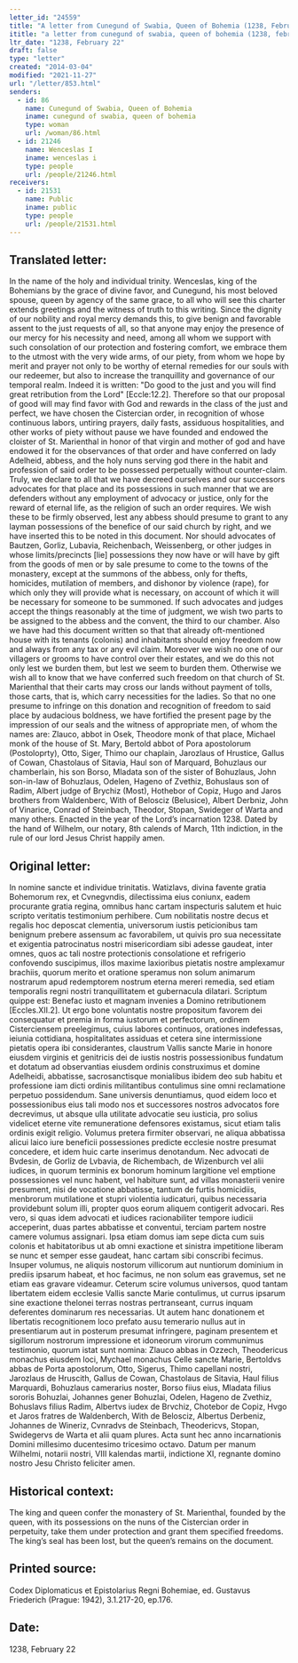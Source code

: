 ```yaml
---
letter_id: "24559"
title: "A letter from Cunegund of Swabia, Queen of Bohemia (1238, February 22)"
ititle: "a letter from cunegund of swabia, queen of bohemia (1238, february 22)"
ltr_date: "1238, February 22"
draft: false
type: "letter"
created: "2014-03-04"
modified: "2021-11-27"
url: "/letter/853.html"
senders:
  - id: 86
    name: Cunegund of Swabia, Queen of Bohemia
    iname: cunegund of swabia, queen of bohemia
    type: woman
    url: /woman/86.html
  - id: 21246
    name: Wenceslas I
    iname: wenceslas i
    type: people
    url: /people/21246.html
receivers:
  - id: 21531
    name: Public
    iname: public
    type: people
    url: /people/21531.html
---
```

<h2> Translated letter:</h2><p>In the name of the holy and individual trinity. Wenceslas, king of the Bohemians by the grace of divine favor, and Cunegund, his most beloved spouse, queen by agency of the same grace, to all who will see this charter extends greetings and the witness of truth to this writing. Since the dignity of our nobility and royal mercy demands this, to give benign and favorable assent to the just requests of all, so that anyone may enjoy the presence of our mercy for his necessity and need,&nbsp;among all whom we support with such consolation of our protection and fostering comfort, we embrace them to the utmost with the very wide arms, of our piety, from whom we hope by merit and prayer not only to be worthy of eternal remedies for our souls with our redeemer, but also to increase the tranquillity and governance of our temporal realm. Indeed it is written: "Do good to the just and you will find great retribution from the Lord" [Eccle:12.2]. Therefore so that our proposal of good will may find favor with God and rewards in the class of the just and perfect, we have chosen the Cistercian order, in recognition of whose continuous labors, untiring prayers, daily fasts, assiduous hospitalities, and other works of piety without pause we have founded and endowed the cloister of St. Marienthal in honor of that virgin and mother of god and have endowed it for the observances of that order and have conferred on lady Adelheid, abbess, and the holy nuns serving god there in the habit and profession of said order to be possessed perpetually without counter-claim. Truly, we declare to all that we have decreed ourselves and our successors advocates for that place and its possessions in such manner that we are defenders without any employment of advocacy or justice, only for the reward of eternal life, as the religion of such an order requires. We wish these to be firmly observed, lest any abbess should presume to grant to any layman possessions of the benefice of our said church by right, and we have inserted this to be noted in this document. Nor should advocates of Bautzen, Gorliz, Lubavia, Reichenbach, Weissenberg, or other judges in whose limits/precincts [lie] possessions they now have or will have by gift from the goods of men or by sale presume to come to the towns of the monastery, except at the summons of the abbess, only for thefts, homicides, mutilation of members, and dishonor by violence (rape), for which only they will provide what is necessary, on account of which it will be necessary for someone to be summoned. If such advocates and judges accept the things reasonably at the time of judgment, we wish two parts to be assigned to the abbess and the convent, the third to our chamber. Also we have had this document written so that that already oft-mentioned house with its tenants (colonis) and inhabitants should enjoy freedom now and always from any tax or any evil claim. Moreover we wish no one of our villagers or grooms to have control over their estates, and we do this not only lest we burden them, but lest we seem to burden them. Otherwise we wish all to know that we have conferred such freedom on that church of St. Marienthal that their carts may cross our lands without payment of tolls, those carts, that is, which carry necessities for the ladies. So that no one presume to infringe on this donation and recognition of freedom to said place by audacious boldness, we have fortified the present page by the impression of our seals and the witness of appropriate men, of whom the names are: Zlauco, abbot in Osek, Theodore monk of that place, Michael monk of the house of St. Mary, Bertold abbot of Pora apostolorum (Postoloprty), Otto, Siger, Thimo our chaplain, Jarozlaus of Hrustice, Gallus of Cowan, Chastolaus of Sitavia, Haul son of Marquard, Bohuzlaus our chamberlain, his son Borso, Mladata son of the sister of Bohuzlaus, John son-in-law of Bohuzlaus, Odelen, Hageno of Zvethiz, Bohuslaus son of Radim, Albert judge of Brychiz (Most), Hothebor of Copiz, Hugo and Jaros brothers from Waldenberc, With of Belosciz (Belusice), Albert Derbniz, John of Vinarice, Conrad of Steinbach, Theodor, Stopan, Swideger of Warta and many others. Enacted in the year of the Lord’s incarnation 1238. Dated by the hand of Wilhelm, our notary, 8th calends of March, 11th indiction, in the rule of our lord Jesus Christ happily amen.</p><h2 class="mt-4"> Original letter:</h2>In nomine sancte et individue trinitatis.  Watizlavs, divina favente gratia Bohemorum rex, et Cvnegvndis, dilectissima eius coniunx, eadem procurante gratia regina, omnibus hanc cartam inspecturis salutem et huic scripto veritatis testimonium perhibere.  Cum nobilitatis nostre decus et regalis hoc deposcat clementia, universorum iustis peticionibus tam benignum prebere assensum ac favorabilem, ut quivis pro sua necessitate et exigentia patrocinatus nostri misericordiam sibi adesse gaudeat, inter omnes, quos ac tali nostre protectionis consolatione et refrigerio confovendo suscipimus, illos maxime laxioribus pietatis nostre amplexamur brachiis, quorum merito et oratione speramus non solum animarum nostrarum apud redemptorem nostrum eterna mereri remedia, sed etiam temporalis regni nostri tranquillitatem et gubernacula dilatari.  Scriptum quippe est:  Benefac iusto et magnam invenies a Domino retributionem [Eccles.XII.2].  Ut ergo bone voluntatis nostre propositum favorem dei consequatur et premia in forma iustorum et perfectorum, ordinem Cisterciensem preelegimus, cuius labores continuos, orationes indefessas, ieiunia cottidiana, hospitalitates assiduas et cetera sine intermissione pietatis opera ibi considerantes, claustrum Vallis sancte Marie in honore eiusdem virginis et genitricis dei de iustis nostris possessionibus fundatum et dotatum ad observantias eiusdem ordinis construximus et domine Adelheidi, abbatisse, sacrosanctisque monialibus ibidem deo sub habitu et professione iam dicti ordinis militantibus contulimus sine omni reclamatione perpetuo possidendum.  Sane universis denuntiamus, quod eidem loco et possessionibus eius tali modo nos et successores nostros advocatos fore decrevimus, ut absque ulla utilitate advocatie seu iusticia, pro solius videlicet eterne vite remuneratione defensores existamus, sicut etiam talis ordinis exigit religio.  Volumus pretera firmiter observari, ne aliqua abbatissa alicui laico iure beneficii possessiones predicte ecclesie nostre presumat concedere, et idem huic carte inserimus denotandum.  Nec advocati de Bvdesin, de Gorliz de Lvbavia, de Richembach, de Wizenburch vel alii iudices, in quorum terminis ex bonorum hominum largitione vel emptione possessiones vel nunc habent, vel habiture sunt, ad villas monasterii venire presument, nisi de vocatione abbatisse, tantum de furtis homicidiis, menbrorum mutilatione et stupri violentia iudicaturi, quibus necessaria providebunt solum illi, propter quos eorum aliquem contigerit advocari.  Res vero, si quas idem advocati et iudices racionabiliter tempore iudicii acceperint, duas partes abbatisse et conventui, terciam partem nostre camere volumus assignari.  Ipsa etiam domus iam sepe dicta cum suis colonis et habitatoribus ut ab omni exactione et sinistra impetitione liberam se nunc et semper esse gaudeat, hanc cartam sibi conscribi fecimus.  Insuper volumus, ne aliquis nostorum villicorum aut nuntiorum dominium in prediis ipsarum habeat, et hoc facimus, ne non solum eas gravemus, set ne etiam eas gravare videamur.  Ceterum scire volumus universos, quod tantam libertatem eidem ecclesie Vallis sancte Marie contulimus, ut currus ipsarum sine exactione thelonei terras nostras pertranseant, currus inquam deferentes dominarum res necessarias.  Ut autem hanc donationem et libertatis recognitionem loco prefato ausu temerario nullus aut in presentiarum aut in posterum presumat infringere, paginam presentem et sigillorum nostrorum impressione et idoneorum virorum communimus testimonio, quorum istat sunt nomina:  Zlauco abbas in Ozzech, Theodericus monachus eiusdem loci, Mychael monachus Celle sancte Marie, Bertoldvs abbas de Porta apostolorum, Otto, Sigerus, Thimo capellani nostri, Jarozlaus de Hruscith, Gallus de Cowan, Chastolaus de Sitavia, Haul filius Marquardi, Bohuzlaus camerarius noster, Borso fiius eius, Mladata filius sororis Bohuzlai, Johannes gener Bohuzlai, Odelen, Hageno de Zvethiz, Bohuslavs filius Radim, Albertvs iudex de Brvchiz, Chotebor de Copiz, Hvgo et Jaros fratres de Waldenberch, With de Belosciz, Albertus Derbeniz, Johannes de Wineriz, Cvnradvs de Steinbach, Theodericvs, Stopan, Swidegervs de Warta et alii quam plures.
Acta sunt hec anno incarnationis Domini millesimo ducentesimo tricesimo octavo.
Datum per manum Wilhelmi, notarii nostri, VIII kalendas martii, indictione XI, regnante domino nostro Jesu Christo feliciter amen.
<h2 class="mt-4"> Historical context:</h2>The king and queen confer the monastery of St. Marienthal, founded by the queen, with its possessions on the nuns of the Cistercian order in perpetuity, take them under protection and grant them specified freedoms.
The king’s seal has been lost, but the queen’s remains on the document.
<h2 class="mt-4"> Printed source:</h2>Codex Diplomaticus et Epistolarius Regni Bohemiae, ed. Gustavus Friederich (Prague:  1942), 3.1.217-20, ep.176.
<h2 class="mt-4"> Date:</h2>1238, February 22